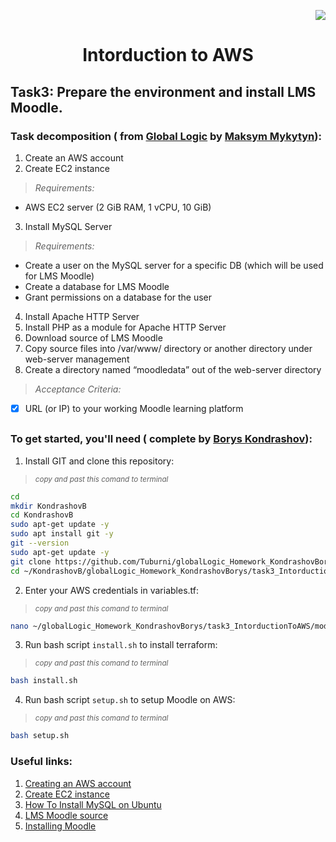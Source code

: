 <p align="right"><a href="https://aws.amazon.com" rel="nofollow"><img src="https://img.shields.io/badge/Amazon_AWS-FF9900?style=for-the-badge&logo=amazonaws&logoColor=white" data-canonical-src="https://img.shields.io/badge/Amazon_AWS-FF9900?style=for-the-badge&logo=amazonaws&logoColor=white" style="max-width: 100%;"></a> </p>

# <p align="center"> Intorduction to AWS </p>

## Task3: Prepare the environment and install LMS Moodle.


### Task decomposition ( from [Global Logic](https://www.globallogic.com/) by [Maksym Mykytyn](https://github.com/myrkytyn)):
1. Create an AWS account
2. Create EC2 instance 
> *Requirements:*
- AWS EC2  server (2 GiB RAM, 1 vCPU, 10 GiB)
3. Install MySQL Server
> *Requirements:*
- Create a user on the MySQL server for a specific DB (which will be used for LMS Moodle)
- Create a database for LMS Moodle
- Grant permissions on a database for the user
4. Install Apache HTTP Server
5. Install PHP as a module for Apache HTTP Server
6. Download source of LMS Moodle
7. Copy source files into /var/www/ directory or another directory under web-server management
8. Create a directory named “moodledata” out of the web-server directory
> *Acceptance Criteria:*
- [X] URL (or IP) to your working Moodle learning platform

##
    
### To get started, you'll need ( complete by [Borys Kondrashov](https://github.com/Tuburni)):

1. Install GIT and clone this repository:
>  <sub> _copy and past this comand to terminal_ </sub>
```bash
cd
mkdir KondrashovB
cd KondrashovB
sudo apt-get update -y
sudo apt install git -y
git --version
sudo apt-get update -y
git clone https://github.com/Tuburni/globalLogic_Homework_KondrashovBorys
cd ~/KondrashovB/globalLogic_Homework_KondrashovBorys/task3_IntorductionToAWS/
```

2. Enter your AWS credentials in variables.tf:
>  <sub> _copy and past this comand to terminal_ </sub>
```bash
nano ~/globalLogic_Homework_KondrashovBorys/task3_IntorductionToAWS/modules/variable.tf
```

3. Run bash script `install.sh` to install terraform:
>  <sub> _copy and past this comand to terminal_ </sub>
```bash
bash install.sh
```
4. Run bash script `setup.sh` to setup Moodle on AWS:
>  <sub> _copy and past this comand to terminal_ </sub>
```bash
bash setup.sh
```


### Useful links:
1. [Creating an AWS account](https://docs.aws.amazon.com/accounts/latest/reference/manage-acct-creating.html)
2. [Create EC2 instance](https://www.guru99.com/creating-amazon-ec2-instance.html)
3. [How To Install MySQL on Ubuntu](https://www.digitalocean.com/community/tutorials/how-to-install-mysql-on-ubuntu-18-04)
4. [LMS Moodle source](https://download.moodle.org/)
5. [Installing Moodle](https://docs.moodle.org/311/en/Installing_Moodle)
